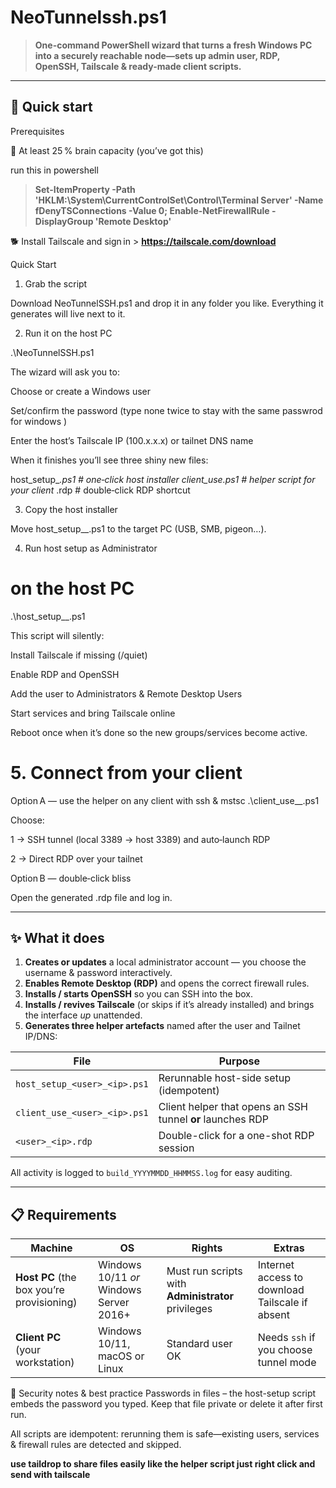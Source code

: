 # NeoTunnelssh.ps1

> **One-command PowerShell wizard that turns a fresh Windows PC into a securely reachable node—sets up admin user, RDP, OpenSSH, Tailscale & ready-made client scripts.**

---

## 🚀 Quick start

Prerequisites

🧠 At least 25 % brain capacity (you’ve got this)

run this in powershell

>**Set-ItemProperty -Path 'HKLM:\System\CurrentControlSet\Control\Terminal Server' -Name fDenyTSConnections -Value 0; Enable-NetFirewallRule -DisplayGroup 'Remote Desktop'**

🐕 Install Tailscale and sign in > **https://tailscale.com/download**


Quick Start

1. Grab the script

Download NeoTunnelSSH.ps1 and drop it in any folder you like. Everything it generates will live next to it.

2. Run it on the host PC

.\NeoTunnelSSH.ps1

The wizard will ask you to:

Choose or create a Windows user

Set/confirm the password (type none twice to stay with the same passwrod for windows )

Enter the host’s Tailscale IP (100.x.x.x) or tailnet DNS name

When it finishes you’ll see three shiny new files:

host_setup_<user>_<ip>.ps1     # one‑click host installer
client_use_<user>_<ip>.ps1     # helper script for your client
<user>_<ip>.rdp                # double‑click RDP shortcut

3. Copy the host installer

Move host_setup_<user>_<ip>.ps1 to the target PC (USB, SMB, pigeon…).

4. Run host setup as Administrator

# on the host PC
.\host_setup_<user>_<ip>.ps1

This script will silently:

Install Tailscale if missing (/quiet)

Enable RDP and OpenSSH

Add the user to Administrators & Remote Desktop Users

Start services and bring Tailscale online

Reboot once when it’s done so the new groups/services become active.

# 5. Connect from your client

Option A — use the helper
on any client with ssh & mstsc
.\client_use_<user>_<ip>.ps1

Choose:

1 → SSH tunnel (local 3389 → host 3389) and auto‑launch RDP

2 → Direct RDP over your tailnet

Option B — double‑click bliss

Open the generated .rdp file and log in.

---

## ✨ What it does

1. **Creates or updates** a local administrator account ­— you choose the username & password interactively.  
2. **Enables Remote Desktop (RDP)** and opens the correct firewall rules.  
3. **Installs / starts OpenSSH** so you can SSH into the box.  
4. **Installs / revives Tailscale** (or skips if it’s already installed) and brings the interface *up* unattended.  
5. **Generates three helper artefacts** named after the user and Tailnet IP/DNS:

| File | Purpose |
|------|---------|
| `host_setup_<user>_<ip>.ps1` | Rerunnable host-side setup (idempotent) |
| `client_use_<user>_<ip>.ps1` | Client helper that opens an SSH tunnel **or** launches RDP |
| `<user>_<ip>.rdp` | Double-click for a one-shot RDP session |

All activity is logged to `build_YYYYMMDD_HHMMSS.log` for easy auditing.

---

## 📋 Requirements

| Machine | OS | Rights | Extras |
|---------|----|--------|--------|
| **Host PC** (the box you’re provisioning) | Windows 10/11 *or* Windows Server 2016+ | Must run scripts with **Administrator** privileges | Internet access to download Tailscale if absent |
| **Client PC** (your workstation) | Windows 10/11, macOS or Linux | Standard user OK | Needs `ssh` if you choose tunnel mode |


🔐 Security notes & best practice
Passwords in files – the host-setup script embeds the password you typed.
Keep that file private or delete it after first run.

All scripts are idempotent: rerunning them is safe—existing users, services & firewall rules are detected and skipped.

**use taildrop to share files easily like the helper script just right click and send with tailscale**
